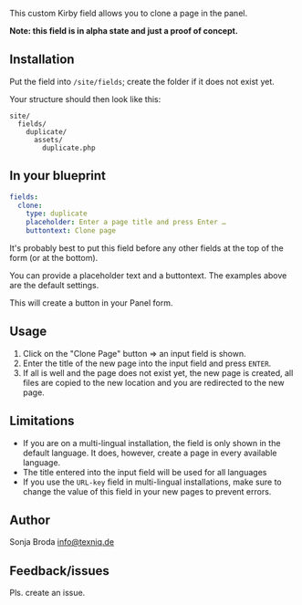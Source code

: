 This custom Kirby field allows you to clone a page in the panel.

**Note: this field is in alpha state and just a proof of concept.**

## Installation

Put the field into `/site/fields`; create the folder if it does not exist yet.

Your structure should then look like this:

```
site/
  fields/
    duplicate/
      assets/
        duplicate.php
```

## In your blueprint

```yaml
fields:
  clone:
    type: duplicate
    placeholder: Enter a page title and press Enter …
    buttontext: Clone page
```

It's probably best to put this field before any other fields at the top of the form (or at the bottom).

You can provide a placeholder text and a buttontext. The examples above are the default settings.

This will create a button in your Panel form.

## Usage

1. Click on the "Clone Page" button => an input field is shown.
2. Enter the title of the new page into the input field and press `ENTER`.
3. If all is well and the page does not exist yet, the new page is created, all files are copied to the new location and you are redirected to the new page.

## Limitations

- If you are on a multi-lingual installation, the field is only shown in the default language. It does, however, create a page in every available language.
- The title entered into the input field will be used for all languages
- If you use the `URL-key` field in multi-lingual installations, make sure to change the value of this field in your new pages to prevent errors.

## Author

Sonja Broda info@texniq.de

## Feedback/issues

Pls. create an issue.
